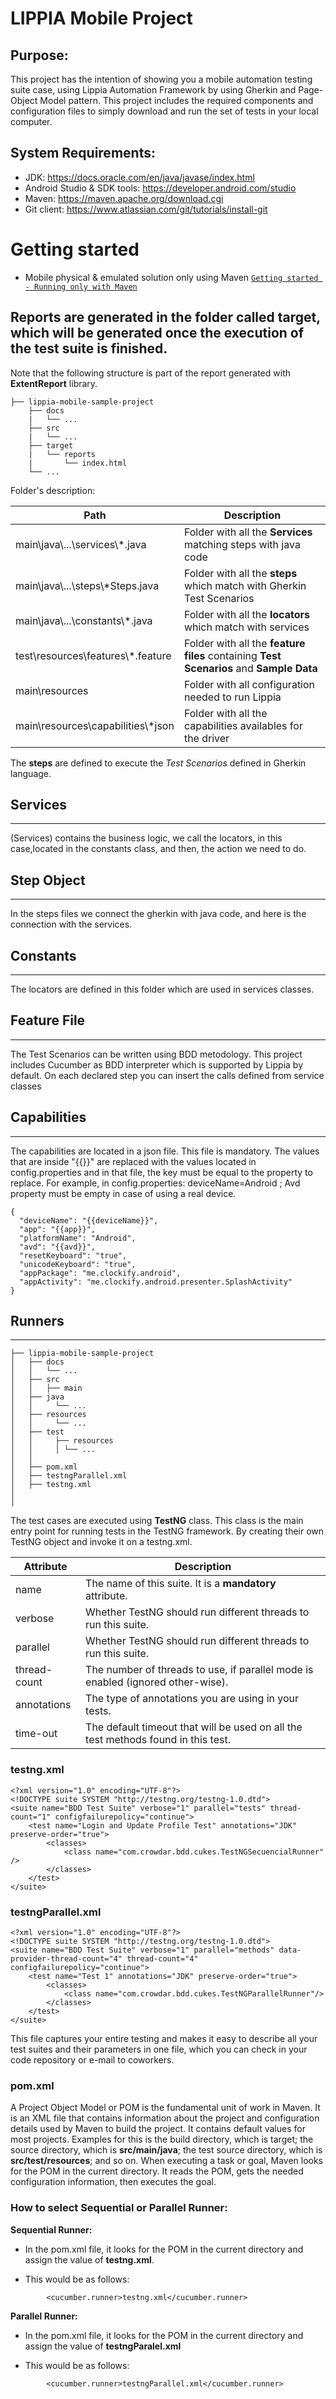 # LIPPIA Mobile Project

## Purpose:
This project has the intention of showing you a mobile automation testing suite case, using Lippia Automation Framework by using Gherkin and Page-Object Model pattern.
This project includes the required components and configuration files to simply download and run the set of tests in your local computer.

## System Requirements: 
+ JDK: https://docs.oracle.com/en/java/javase/index.html 
+ Android Studio & SDK tools: https://developer.android.com/studio
+ Maven: https://maven.apache.org/download.cgi 
+ Git client: https://www.atlassian.com/git/tutorials/install-git 


# Getting started

- Mobile physical & emulated solution only using Maven [`Getting started - Running only with Maven`](docs/README_Maven.md)


## Reports are generated in the folder called **target**, which will be generated once the execution of the test suite is finished.   
Note that the following structure is part of the report generated with **ExtentReport** library.
```
├── lippia-mobile-sample-project
    ├── docs
    |   └── ...
    ├── src
    |   └── ...
    ├── target
    |   └── reports
    |       └── index.html
    └── ...
```



Folder's description:

|Path   |Description    |
|-------|----------------|
|main\java\\...\services\\\*.java|Folder with all the **Services** matching steps with java code|
|main\java\\...\steps\\\*Steps.java|Folder with all the **steps** which match with Gherkin Test Scenarios |
|main\java\\...\constants\\\*.java|Folder with all the **locators** which match with services |
|test\resources\features\\\*.feature|Folder with all the **feature files** containing **Test Scenarios** and **Sample Data** |
|main\resources|Folder with all configuration needed to run Lippia |
|main\resources\capabilities\\\*json|Folder with all the capabilities availables for the driver |

The **steps** are defined to execute the *Test Scenarios* defined in Gherkin language.


## Services
***    

(Services) contains the business logic, we call the locators, in this case,located in the constants class, and then, the action we need to do.
## Step Object   
***

In the steps files we connect the gherkin with java code, and here is the connection with the services.

## Constants
***

The locators are defined in this folder which are used in services classes. 


## Feature File
***

The Test Scenarios can be written using BDD metodology. This project includes Cucumber as BDD interpreter which is supported by Lippia by default. On each declared step you can insert the calls defined from service classes            


## Capabilities
***

The capabilities are located in a json file. This file is mandatory. The values that are inside "{{}}" are replaced with the values located in config.properties and in that file, the key must be equal to the property to replace. For example, in config.properties: deviceName=Android ; Avd property must be empty in case of using a real device.

```
{
  "deviceName": "{{deviceName}}",
  "app": "{{app}}",
  "platformName": "Android",
  "avd": "{{avd}}",
  "resetKeyboard": "true",
  "unicodeKeyboard": "true",
  "appPackage": "me.clockify.android",
  "appActivity": "me.clockify.android.presenter.SplashActivity"
}
```

## Runners
***
```
├── lippia-mobile-sample-project
│   ├── docs
│   │   └── ...
│   ├── src
│   │   ├── main
│   ├── java
│   │     └── ...
│   ├── resources 
│   │     └── ...
│   ├── test
│   │     ├── resources
│   │     │ └── ...
│   │ 
│   ├── pom.xml
│   ├── testngParallel.xml
│   ├── testng.xml
│          
│  
```

The test cases are executed using **TestNG** class. This class is the main entry point for running tests in the TestNG framework. By creating their own TestNG object and invoke it on a testng.xml.

|**Attribute** | **Description** | 
|--------------|-----------------| 
|name   | The name of this suite. It is a **mandatory** attribute. |  
|verbose   | Whether TestNG should run different threads to run this suite. |  
|parallel   | Whether TestNG should run different threads to run this suite. |
|thread-count   | The number of threads to use, if parallel mode is enabled (ignored other-wise). |  
|annotations   | The type of annotations you are using in your tests. |  
|time-out   | The default timeout that will be used on all the test methods found in this test. |  

### testng.xml  

```
<?xml version="1.0" encoding="UTF-8"?>
<!DOCTYPE suite SYSTEM "http://testng.org/testng-1.0.dtd">
<suite name="BDD Test Suite" verbose="1" parallel="tests" thread-count="1" configfailurepolicy="continue">
    <test name="Login and Update Profile Test" annotations="JDK" preserve-order="true">
        <classes>
            <class name="com.crowdar.bdd.cukes.TestNGSecuencialRunner" />
        </classes>
    </test>
</suite>

```

### testngParallel.xml  

```
<?xml version="1.0" encoding="UTF-8"?>
<!DOCTYPE suite SYSTEM "http://testng.org/testng-1.0.dtd">
<suite name="BDD Test Suite" verbose="1" parallel="methods" data-provider-thread-count="4" thread-count="4" configfailurepolicy="continue">
    <test name="Test 1" annotations="JDK" preserve-order="true">
        <classes>
            <class name="com.crowdar.bdd.cukes.TestNGParallelRunner"/>
        </classes>
    </test>
</suite>
```

This file captures your entire testing and makes it easy to describe all your test suites and their parameters in one file, which you can check in your code repository or e-mail to coworkers.

### pom.xml

A Project Object Model or POM is the fundamental unit of work in Maven. It is an XML file that contains information about the project and configuration details used by Maven to build the project. It contains default values for most projects. Examples for this is the build directory, which is target; the source directory, which is **src/main/java**; the test source directory, which is **src/test/resources**; and so on. When executing a task or goal, Maven looks for the POM in the current directory. It reads the POM, gets the needed configuration information, then executes the goal.

### How to select Sequential or Parallel Runner:
 
**Sequential Runner:**  
    
- In the pom.xml file, it looks for the POM in the current directory and assign the value of **testng.xml**.  
    
- This would be as follows:
```  
        <cucumber.runner>testng.xml</cucumber.runner>
```         

**Parallel Runner:**  
    
- In the pom.xml file, it looks for the POM in the current directory and assign the value of **testngParalel.xml**  
    
- This would be as follows:  
```
        <cucumber.runner>testngParallel.xml</cucumber.runner>
```        
